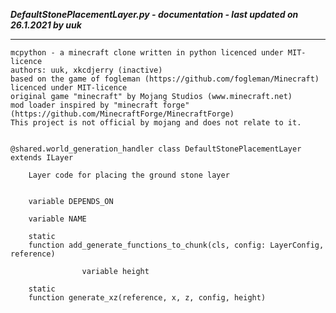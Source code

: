***DefaultStonePlacementLayer.py - documentation - last updated on 26.1.2021 by uuk***
___

    mcpython - a minecraft clone written in python licenced under MIT-licence
    authors: uuk, xkcdjerry (inactive)
    based on the game of fogleman (https://github.com/fogleman/Minecraft) licenced under MIT-licence
    original game "minecraft" by Mojang Studios (www.minecraft.net)
    mod loader inspired by "minecraft forge" (https://github.com/MinecraftForge/MinecraftForge)
    This project is not official by mojang and does not relate to it.


    @shared.world_generation_handler class DefaultStonePlacementLayer extends ILayer
        
        Layer code for placing the ground stone layer


        variable DEPENDS_ON

        variable NAME

        static
        function add_generate_functions_to_chunk(cls, config: LayerConfig, reference)

                    variable height

        static
        function generate_xz(reference, x, z, config, height)